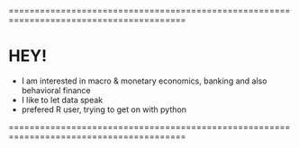 ========================================================================================
# HEY! 

- I am interested in macro & monetary economics, banking and also behavioral finance
- I like to let data speak
- prefered R user, trying to get on with python


========================================================================================

